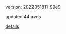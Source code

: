 version: 2022051811-99e9

updated 44 avds

[details](https://github.com/0x74f917491bfa7ebfa379/ali_avd_db/blob/master/change_log/2022/05/18/11/99e9.txt)